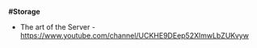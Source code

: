 **#Storage**
+ The art of the Server - https://www.youtube.com/channel/UCKHE9DEep52XlmwLbZUKvyw<br>
